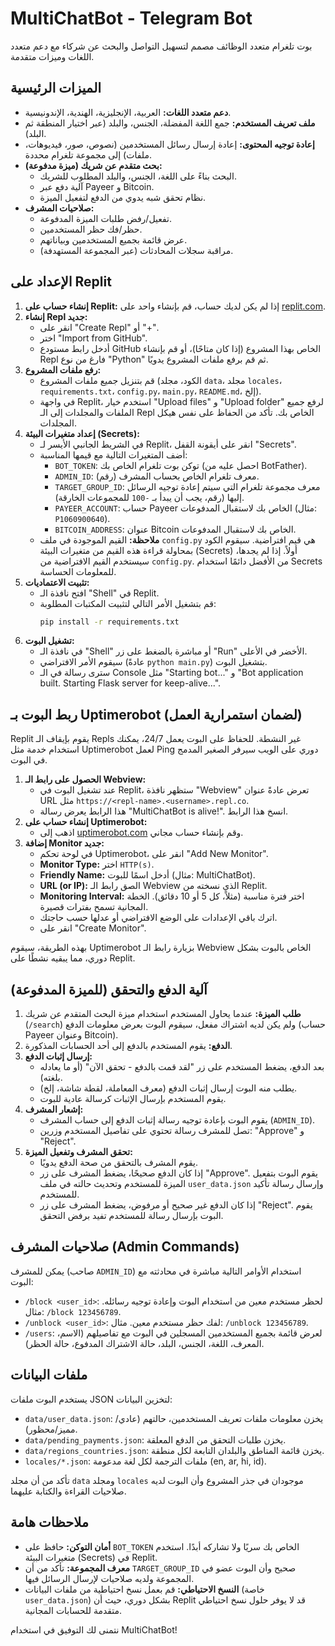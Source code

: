 # MultiChatBot - Telegram Bot

بوت تلغرام متعدد الوظائف مصمم لتسهيل التواصل والبحث عن شركاء مع دعم متعدد اللغات وميزات متقدمة.

## الميزات الرئيسية

*   **دعم متعدد اللغات:** العربية، الإنجليزية، الهندية، الإندونيسية.
*   **ملف تعريف المستخدم:** جمع اللغة المفضلة، الجنس، والبلد (عبر اختيار المنطقة ثم البلد).
*   **إعادة توجيه المحتوى:** إعادة إرسال رسائل المستخدمين (نصوص، صور، فيديوهات، ملفات) إلى مجموعة تلغرام محددة.
*   **بحث متقدم عن شريك (ميزة مدفوعة):**
    *   البحث بناءً على اللغة، الجنس، والبلد المطلوب للشريك.
    *   آلية دفع عبر Payeer و Bitcoin.
    *   نظام تحقق شبه يدوي من الدفع لتفعيل الميزة.
*   **صلاحيات المشرف:**
    *   تفعيل/رفض طلبات الميزة المدفوعة.
    *   حظر/فك حظر المستخدمين.
    *   عرض قائمة بجميع المستخدمين وبياناتهم.
    *   مراقبة سجلات المحادثات (عبر المجموعة المستهدفة).

## الإعداد على Replit

1.  **إنشاء حساب على Replit:** إذا لم يكن لديك حساب، قم بإنشاء واحد على [replit.com](https://replit.com).
2.  **إنشاء Repl جديد:**
    *   انقر على "Create Repl" أو "+".
    *   اختر "Import from GitHub".
    *   أدخل رابط مستودع GitHub الخاص بهذا المشروع (إذا كان متاحًا)، أو قم بإنشاء Repl فارغ من نوع "Python" ثم قم برفع ملفات المشروع يدويًا.
3.  **رفع ملفات المشروع:**
    *   قم بتنزيل جميع ملفات المشروع (الكود، مجلد `data`، مجلد `locales`، `requirements.txt`، `config.py`، `main.py`، `README.md`، إلخ).
    *   في واجهة Replit، استخدم خيار "Upload files" و "Upload folder" لرفع جميع الملفات والمجلدات إلى الـ Repl الخاص بك. تأكد من الحفاظ على نفس هيكل المجلدات.
4.  **إعداد متغيرات البيئة (Secrets):**
    *   في الشريط الجانبي الأيسر لـ Replit، انقر على أيقونة القفل "Secrets".
    *   أضف المتغيرات التالية مع قيمها المناسبة:
        *   `BOT_TOKEN`: توكن بوت تلغرام الخاص بك (احصل عليه من BotFather).
        *   `ADMIN_ID`: معرف تلغرام الخاص بحساب المشرف (رقم).
        *   `TARGET_GROUP_ID`: معرف مجموعة تلغرام التي سيتم إعادة توجيه الرسائل إليها (رقم، يجب أن يبدأ بـ `-100` للمجموعات الخارقة).
        *   `PAYEER_ACCOUNT`: حساب Payeer الخاص بك لاستقبال المدفوعات (مثال: `P1060900640`).
        *   `BITCOIN_ADDRESS`: عنوان Bitcoin الخاص بك لاستقبال المدفوعات.
    *   **ملاحظة:** القيم الموجودة في ملف `config.py` هي قيم افتراضية. سيقوم الكود بمحاولة قراءة هذه القيم من متغيرات البيئة (Secrets) أولاً. إذا لم يجدها، سيستخدم القيم الافتراضية من `config.py`. من الأفضل دائمًا استخدام Secrets للمعلومات الحساسة.
5.  **تثبيت الاعتماديات:**
    *   افتح نافذة الـ "Shell" في Replit.
    *   قم بتشغيل الأمر التالي لتثبيت المكتبات المطلوبة:
        ```bash
        pip install -r requirements.txt
        ```
6.  **تشغيل البوت:**
    *   في نافذة الـ "Shell" أو مباشرة بالضغط على زر "Run" الأخضر في الأعلى.
    *   سيقوم الأمر الافتراضي (عادةً `python main.py`) بتشغيل البوت.
    *   سترى رسالة في الـ Console مثل "Starting bot..." و "Bot application built. Starting Flask server for keep-alive...".

## ربط البوت بـ Uptimerobot (لضمان استمرارية العمل)

Replit يقوم بإيقاف الـ Repls غير النشطة. للحفاظ على البوت يعمل 24/7، يمكنك استخدام خدمة مثل Uptimerobot لعمل Ping دوري على الويب سيرفر الصغير المدمج في البوت.

1.  **الحصول على رابط الـ Webview:**
    *   عند تشغيل البوت في Replit، ستظهر نافذة "Webview" تعرض عادةً عنوان URL مثل `https://<repl-name>.<username>.repl.co`.
    *   هذا الرابط يعرض رسالة "MultiChatBot is alive!". انسخ هذا الرابط.
2.  **إنشاء حساب على Uptimerobot:**
    *   اذهب إلى [uptimerobot.com](https://uptimerobot.com) وقم بإنشاء حساب مجاني.
3.  **إضافة Monitor جديد:**
    *   في لوحة تحكم Uptimerobot، انقر على "Add New Monitor".
    *   **Monitor Type:** اختر `HTTP(s)`.
    *   **Friendly Name:** أدخل اسمًا للبوت (مثال: MultiChatBot).
    *   **URL (or IP):** الصق رابط الـ Webview الذي نسخته من Replit.
    *   **Monitoring Interval:** اختر فترة مناسبة (مثلاً، كل 5 أو 10 دقائق). الخطة المجانية تسمح بفترات قصيرة.
    *   اترك باقي الإعدادات على الوضع الافتراضي أو عدلها حسب حاجتك.
    *   انقر على "Create Monitor".

بهذه الطريقة، سيقوم Uptimerobot بزيارة رابط الـ Webview الخاص بالبوت بشكل دوري، مما يبقيه نشطًا على Replit.

## آلية الدفع والتحقق (للميزة المدفوعة)

1.  **طلب الميزة:** عندما يحاول المستخدم استخدام ميزة البحث المتقدم عن شريك (`/search`) ولم يكن لديه اشتراك مفعل، سيقوم البوت بعرض معلومات الدفع (حساب Payeer وعنوان Bitcoin).
2.  **الدفع:** يقوم المستخدم بالدفع إلى أحد الحسابات المذكورة.
3.  **إرسال إثبات الدفع:**
    *   بعد الدفع، يضغط المستخدم على زر "لقد قمت بالدفع - تحقق الآن" (أو ما يعادله بلغته).
    *   يطلب منه البوت إرسال إثبات الدفع (معرف المعاملة، لقطة شاشة، إلخ).
    *   يقوم المستخدم بإرسال الإثبات كرسالة عادية للبوت.
4.  **إشعار المشرف:**
    *   يقوم البوت بإعادة توجيه رسالة إثبات الدفع إلى حساب المشرف (`ADMIN_ID`).
    *   تصل للمشرف رسالة تحتوي على تفاصيل المستخدم وزرين: "Approve" و "Reject".
5.  **تحقق المشرف وتفعيل الميزة:**
    *   يقوم المشرف بالتحقق من صحة الدفع يدويًا.
    *   إذا كان الدفع صحيحًا، يضغط المشرف على زر "Approve". يقوم البوت بتفعيل الميزة للمستخدم وتحديث حالته في ملف `user_data.json` وإرسال رسالة تأكيد للمستخدم.
    *   إذا كان الدفع غير صحيح أو مرفوض، يضغط المشرف على زر "Reject". يقوم البوت بإرسال رسالة للمستخدم تفيد برفض التحقق.

## صلاحيات المشرف (Admin Commands)

يمكن للمشرف (صاحب `ADMIN_ID`) استخدام الأوامر التالية مباشرة في محادثته مع البوت:

*   `/block <user_id>`: لحظر مستخدم معين من استخدام البوت وإعادة توجيه رسائله. مثال: `/block 123456789`.
*   `/unblock <user_id>`: لفك حظر مستخدم معين. مثال: `/unblock 123456789`.
*   `/users`: لعرض قائمة بجميع المستخدمين المسجلين في البوت مع تفاصيلهم (الاسم، المعرف، اللغة، الجنس، البلد، حالة الاشتراك المدفوع، حالة الحظر).

## ملفات البيانات

يستخدم البوت ملفات JSON لتخزين البيانات:

*   `data/user_data.json`: يخزن معلومات ملفات تعريف المستخدمين، حالتهم (عادي/مميز/محظور).
*   `data/pending_payments.json`: يخزن طلبات التحقق من الدفع المعلقة.
*   `data/regions_countries.json`: يخزن قائمة المناطق والبلدان التابعة لكل منطقة.
*   `locales/*.json`: ملفات الترجمة لكل لغة مدعومة (en, ar, hi, id).

تأكد من أن مجلد `data` ومجلد `locales` موجودان في جذر المشروع وأن البوت لديه صلاحيات القراءة والكتابة عليهما.

## ملاحظات هامة

*   **أمان التوكن:** حافظ على `BOT_TOKEN` الخاص بك سريًا ولا تشاركه أبدًا. استخدم متغيرات البيئة (Secrets) في Replit.
*   **معرف المجموعة:** تأكد من أن `TARGET_GROUP_ID` صحيح وأن البوت عضو في المجموعة ولديه صلاحيات لإرسال الرسائل فيها.
*   **النسخ الاحتياطي:** قم بعمل نسخ احتياطية من ملفات البيانات (خاصة `user_data.json`) بشكل دوري، حيث أن Replit قد لا يوفر حلول نسخ احتياطي متقدمة للحسابات المجانية.

نتمنى لك التوفيق في استخدام MultiChatBot!

